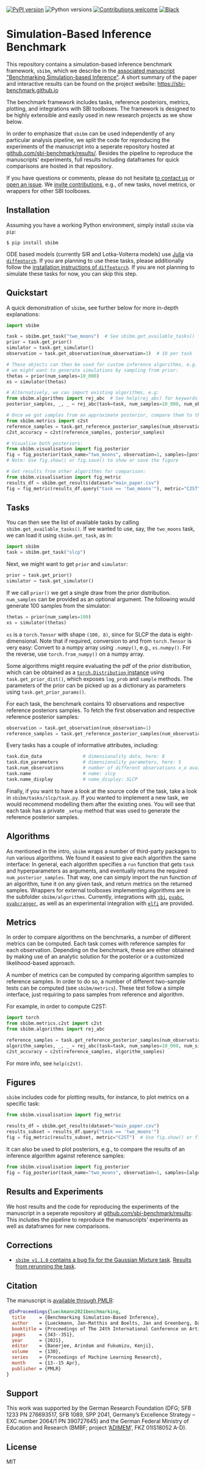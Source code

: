 [![PyPI
version](https://img.shields.io/pypi/v/sbibm)](https://pypi.org/project/sbibm/) ![Python versions](https://img.shields.io/pypi/pyversions/sbibm) [![Contributions welcome](https://img.shields.io/badge/contributions-welcome-brightgreen.svg?style=flat)](https://github.com/sbi-benchmark/sbibm/blob/master/CONTRIBUTING.md) [![Black](https://img.shields.io/badge/code%20style-black-000000.svg?style=flat)](https://github.com/psf/black)

# Simulation-Based Inference Benchmark

This repository contains a simulation-based inference benchmark framework, `sbibm`, which we describe in the [associated manuscript "Benchmarking Simulation-based Inference"](http://proceedings.mlr.press/v130/lueckmann21a.html). A short summary of the paper and interactive results can be found on the project website: https://sbi-benchmark.github.io

The benchmark framework includes tasks, reference posteriors, metrics, plotting, and integrations with SBI toolboxes. The framework is designed to be highly extensible and easily used in new research projects as we show below.

In order to emphasize that `sbibm` can be used independently of any particular analysis pipeline, we split the code for reproducing the experiments of the manuscript into a seperate repository hosted at [github.com/sbi-benchmark/results/](https://github.com/sbi-benchmark/results/tree/main/benchmarking_sbi). Besides the pipeline to reproduce the manuscripts' experiments, full results including dataframes for quick comparisons are hosted in that repository.

If you have questions or comments, please do not hesitate [to contact us](mailto:mail@jan-matthis.de) or [open an issue](https://github.com/sbi-benchmark/sbibm/issues). We [invite contributions](CONTRIBUTING.md), e.g., of new tasks, novel metrics, or wrappers for other SBI toolboxes.


## Installation

Assuming you have a working Python environment, simply install `sbibm` via `pip`:
```commandline
$ pip install sbibm
```

ODE based models (currently SIR and Lotka-Volterra models) use [Julia](https://julialang.org) via [`diffeqtorch`](https://github.com/sbi-benchmark/diffeqtorch). If you are planning to use these tasks, please additionally follow the [installation instructions of `diffeqtorch`](https://github.com/sbi-benchmark/diffeqtorch#installation). If you are not planning to simulate these tasks for now, you can skip this step.

## Quickstart

A quick demonstration of `sbibm`, see further below for more in-depth explanations:

```python
import sbibm

task = sbibm.get_task("two_moons")  # See sbibm.get_available_tasks() for all tasks
prior = task.get_prior()
simulator = task.get_simulator()
observation = task.get_observation(num_observation=1)  # 10 per task

# These objects can then be used for custom inference algorithms, e.g.
# we might want to generate simulations by sampling from prior:
thetas = prior(num_samples=10_000)
xs = simulator(thetas)

# Alternatively, we can import existing algorithms, e.g:
from sbibm.algorithms import rej_abc  # See help(rej_abc) for keywords
posterior_samples, _, _ = rej_abc(task=task, num_samples=10_000, num_observation=1, num_simulations=100_000)

# Once we got samples from an approximate posterior, compare them to the reference:
from sbibm.metrics import c2st
reference_samples = task.get_reference_posterior_samples(num_observation=1)
c2st_accuracy = c2st(reference_samples, posterior_samples)

# Visualise both posteriors:
from sbibm.visualisation import fig_posterior
fig = fig_posterior(task_name="two_moons", observation=1, samples=[posterior_samples])  
# Note: Use fig.show() or fig.save() to show or save the figure

# Get results from other algorithms for comparison:
from sbibm.visualisation import fig_metric
results_df = sbibm.get_results(dataset="main_paper.csv")
fig = fig_metric(results_df.query("task == 'two_moons'"), metric="C2ST")
```

## Tasks

You can then see the list of available tasks by calling `sbibm.get_available_tasks()`. If we wanted to use, say, the `two_moons` task, we can load it using `sbibm.get_task`, as in:

```python
import sbibm
task = sbibm.get_task("slcp")
```

Next, we might want to get `prior` and `simulator`:

```python
prior = task.get_prior()
simulator = task.get_simulator()
```

If we call `prior()` we get a single draw from the prior distribution. `num_samples` can be provided as an optional argument. The following would generate 100 samples from the simulator:
```python
thetas = prior(num_samples=100)
xs = simulator(thetas)
```

`xs` is a `torch.Tensor` with shape `(100, 8)`, since for SLCP the data is eight-dimensional. Note that if required, conversion to and from `torch.Tensor` is very easy: Convert to a numpy array using `.numpy()`, e.g., `xs.numpy()`. For the reverse, use `torch.from_numpy()` on a numpy array.

Some algorithms might require evaluating the pdf of the prior distribution, which can be obtained as a [`torch.Distribution` instance](https://pytorch.org/docs/stable/distributions.html) using `task.get_prior_dist()`, which exposes `log_prob` and `sample` methods. The parameters of the prior can be picked up as a dictionary as parameters using `task.get_prior_params()`.

For each task, the benchmark contains 10 observations and respective reference posteriors samples. To fetch the first observation and respective reference posterior samples:
```python
observation = task.get_observation(num_observation=1)
reference_samples = task.get_reference_posterior_samples(num_observation=1)
```

Every tasks has a couple of informative attributes, including:

```python
task.dim_data               # dimensionality data, here: 8
task.dim_parameters         # dimensionality parameters, here: 5
task.num_observations       # number of different observations x_o available, here: 10
task.name                   # name: slcp
task.name_display           # name_display: SLCP
```

Finally, if you want to have a look at the source code of the task, take a look in `sbibm/tasks/slcp/task.py`. If you wanted to implement a new task, we would recommend modelling them after the existing ones. You will see that each task has a private `_setup` method that was used to generate the reference posterior samples.


## Algorithms

As mentioned in the intro, `sbibm` wraps a number of third-party packages to run various algorithms. We found it easiest to give each algorithm the same interface: In general, each algorithm specifies a `run` function that gets `task` and hyperparameters as arguments, and eventually returns the required `num_posterior_samples`. That way, one can simply import the run function of an algorithm, tune it on any given task, and return metrics on the returned samples. Wrappers for external toolboxes implementing algorithms are in the subfolder `sbibm/algorithms`. Currently, integrations with [`sbi`](https://www.mackelab.org/sbi/), [`pyabc`](https://pyabc.readthedocs.io), [`pyabcranger`](https://github.com/diyabc/abcranger), as well as an experimental integration with [`elfi`](https://github.com/elfi-dev/elfi) are provided.


## Metrics

In order to compare algorithms on the benchmarks, a number of different metrics can be computed. Each task comes with reference samples for each observation. Depending on the benchmark, these are either obtained by making use of an analytic solution for the posterior or a customized likelihood-based approach.

A number of metrics can be computed by comparing algorithm samples to reference samples. In order to do so, a number of different two-sample tests can be computed (see `sbibm/metrics`). These test follow a simple interface, just requiring to pass samples from reference and algorithm.

For example, in order to compute C2ST:
```python
import torch
from sbibm.metrics.c2st import c2st
from sbibm.algorithms import rej_abc

reference_samples = task.get_reference_posterior_samples(num_observation=1)
algorithm_samples, _, _ = rej_abc(task=task, num_samples=10_000, num_simulations=100_000, num_observation=1)
c2st_accuracy = c2st(reference_samples, algorithm_samples)
```

For more info, see `help(c2st)`.


## Figures

`sbibm` includes code for plotting results, for instance, to plot metrics on a specific task:

```python
from sbibm.visualisation import fig_metric

results_df = sbibm.get_results(dataset="main_paper.csv")
results_subset = results_df.query("task == 'two_moons'")
fig = fig_metric(results_subset, metric="C2ST")  # Use fig.show() or fig.save() to show or save the figure
```

It can also be used to plot posteriors, e.g., to compare the results of an inference algorithm against reference samples:

```python
from sbibm.visualisation import fig_posterior
fig = fig_posterior(task_name="two_moons", observation=1, samples=[algorithm_samples])
```


## Results and Experiments

We host results and the code for reproducing the experiments of the manuscript in a seperate repository at [github.com/sbi-benchmark/results](https://github.com/sbi-benchmark/results/tree/main/benchmarking_sbi): This includes the pipeline to reproduce the manuscripts' experiments as well as dataframes for new comparisons.


## Corrections

- [`sbibm v1.1.0` contains a bug fix for the Gaussian Mixture task](https://github.com/sbi-benchmark/sbibm/releases/tag/v1.1.0). [Results from rerunning the task](https://github.com/sbi-benchmark/results/tree/main/gaussian_mixture_rerun).


## Citation

The manuscript is [available through PMLR](http://proceedings.mlr.press/v130/lueckmann21a.html):

```bibtex
 @InProceedings{lueckmann2021benchmarking,
  title     = {Benchmarking Simulation-Based Inference},
  author    = {Lueckmann, Jan-Matthis and Boelts, Jan and Greenberg, David and Goncalves, Pedro and Macke, Jakob},
  booktitle = {Proceedings of The 24th International Conference on Artificial Intelligence and Statistics},
  pages     = {343--351},
  year      = {2021},
  editor    = {Banerjee, Arindam and Fukumizu, Kenji},
  volume    = {130},
  series    = {Proceedings of Machine Learning Research},
  month     = {13--15 Apr},
  publisher = {PMLR}
}  
```


## Support

This work was supported by the German Research Foundation (DFG; SFB 1233 PN 276693517, SFB 1089, SPP 2041, Germany’s Excellence Strategy – EXC number 2064/1 PN 390727645) and the German Federal Ministry of Education and Research (BMBF; project ’[ADIMEM](https://fit.uni-tuebingen.de/Project/Details?id=9199)’, FKZ 01IS18052 A-D).


## License

MIT

